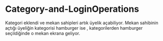 # Category-and-LoginOperations
Kategori eklendi ve mekan sahipleri artık üyelik açabiliyor.
Mekan sahibinin açtığı üyeliğin kategorisi hamburger ise , kategorilerden hamburger seçildiğinde o mekan ekrana geliyor.
